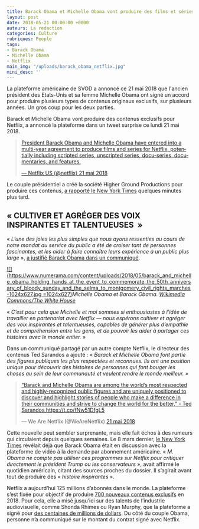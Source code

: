 ```yaml
---
title: Barack Obama et Michelle Obama vont produire des films et séries pour Netflix
layout: post
date: 2018-05-21 00:00:00 +0000
auteurs: La redaction
categories: Culture
rubriques: People
tags:
- Barack Obama
- Michelle Obama
- Netflix
main_img: "/uploads/barack_obama_netflix.jpg"
mini_desc: ''
---
```

La plateforme américaine de SVOD a annoncé ce 21 mai 2018 que l'ancien président des Etats-Unis et sa femme Michelle Obama ont signé un accord pour produire plusieurs types de contenus originaux exclusifs, sur plusieurs années. Un gros coup pour les deux parties.

Barack et Michelle Obama vont produire des contenus exclusifs pour Netflix, a annoncé la plateforme dans un tweet surprise ce lundi 21 mai 2018.

[<blockquote class="twitter-tweet" data-lang="fr"><p lang="en" dir="ltr">President Barack Obama and Michelle Obama have entered into a multi-year agreement to produce films and series for Netflix, potentially including scripted series, unscripted series, docu-series, documentaries, and features.</p>&mdash; Netflix US (@netflix) <a href="https://twitter.com/netflix/status/998594451378397185?ref_src=twsrc%5Etfw">21 mai 2018</a></blockquote>]()

[<script async src="https://platform.twitter.com/widgets.js" charset="utf-8"></script>]()

Le couple présidentiel a créé la société Higher Ground Productions pour produire ces contenus, [a rapporté le New York Times](https://www.nytimes.com/2018/05/21/us/politics/barack-obama-netflix-show.html) quelques minutes plus tard.

## « CULTIVER ET AGRÉGER DES VOIX INSPIRANTES ET TALENTUEUSES  »

« _L’une des joies les plus simples que nous ayons ressenties au cours de notre mandat au service du public a été de croiser tant de personnes fascinantes, et les aider à faire connaître leurs expérience à un public plus large_ », [a justifié Barack Obama dans un communiqué](https://media.netflix.com/en/press-releases/netflix-to-partner-with-barack-and-michelle-obama).

[![](https://www.numerama.com/content/uploads/2018/05/barack_and_michelle_obama_holding_hands_at_the_event_to_commemorate_the_50th_anniversary_of_bloody_sunday_and_the_selma_to_montgomery_civil_rights_marches-1024x627.jpg =1024x627)](https://www.numerama.com/content/uploads/2018/05/barack_and_michelle_obama_holding_hands_at_the_event_to_commemorate_the_50th_anniversary_of_bloody_sunday_and_the_selma_to_montgomery_civil_rights_marches.jpg)_Michelle Obama et Barack Obama._ [_Wikimedia Commons/The White House_](https://commons.wikimedia.org/wiki/File:Barack_and_Michelle_Obama_holding_hands_at_the_event_to_commemorate_the_50th_Anniversary_of_Bloody_Sunday_and_the_Selma_to_Montgomery_civil_rights_marches.jpg)

« _C’est pour cela que Michelle et moi sommes si enthousiastes à l’idée de travailler en partenariat avec Netflix — nous espérons cultiver et agréger des voix inspirantes et talentueuses, capables de générer plus d’empathie et de compréhension entre les gens, et de pouvoir les aider à partager ces histoires avec le monde entier._ »

Dans un communiqué partagé par un autre compte Netflix, le directeur des contenus Ted Sarandos a ajouté : « _Barack et Michelle Obama font partie des figures publiques les plus respectées et reconnues. Ils ont une position unique pour découvrir des histoires de personnes qui font bouger les choses au sein de leur communauté et veulent rendre le monde meilleur._ »

[<blockquote class="twitter-tweet" data-lang="fr"><p lang="en" dir="ltr">“Barack and Michelle Obama are among the world’s most respected and highly-recognized public figures and are uniquely positioned to discover and highlight stories of people who make a difference in their communities and strive to change the world for the better,&quot; - Ted Sarandos <a href="https://t.co/fNw51DfgL5">https://t.co/fNw51DfgL5</a></p>&mdash; We Are Netflix (@WeAreNetflix) <a href="https://twitter.com/WeAreNetflix/status/998594609742626817?ref_src=twsrc%5Etfw">21 mai 2018</a></blockquote>]()

[<script async src="https://platform.twitter.com/widgets.js" charset="utf-8"></script>]()

Cette nouvelle peut sembler surprenante, mais elle fait échos à des rumeurs qui circulaient depuis quelques semaines. Le 8 mars dernier, [le New York Times](https://www.nytimes.com/2018/03/08/us/politics/obama-netflix-shows.html) révélait déjà que Barack Obama était en discussion avec la plateforme de vidéo à la demande par abonnement américaine. « _M. Obama ne compte pas utiliser ces programmes sur Netflix pour critiquer directement le président Trump ou les conservateurs_ », avait affirmé le quotidien américain, citant des sources proches du dossier. Il s’agirait avant tout de produire des « _histoire inspirantes_ ».

Netflix a aujourd’hui 125 millions d’abonnés dans le monde. La plateforme s’est fixée pour objectif de produire [700 nouveaux contenus exclusifs](http://variety.com/2018/digital/news/netflix-700-original-series-2018-1202711940/) en 2018. Pour cela, elle a misé jusqu’ici sur des talents de l’industrie audiovisuelle, comme Shonda Rhimes ou Ryan Murphy, que la plateforme a signé pour [des centaines de millions de dollars](https://www.hollywoodreporter.com/features/tvs-first-300m-man-inside-netflixs-blockbuster-ryan-murphy-deal-1099145). Du côté du couple Obama, personne n’a communiqué sur le montant du contrat signé avec Netflix.